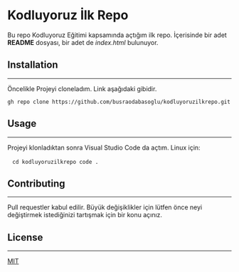 # Kodluyoruz İlk Repo
Bu repo Kodluyoruz Eğitimi kapsamında açtığım ilk repo. İçerisinde bir adet **README** dosyası, bir adet de *index.html* bulunuyor.
## Installation
-----
Öncelikle Projeyi cloneladım. Link aşağıdaki gibidir.

 `gh repo clone https://github.com/busraodabasoglu/kodluyoruzilkrepo.git `

## Usage
-----
Projeyi klonladıktan sonra Visual Studio Code da açtım.
Linux için:

 ` ` `
 cd kodluyoruzilkrepo
 code . 
  ` ` ` 

  ## Contributing
  ----
  Pull requestler kabul edilir. Büyük değişiklikler için lütfen önce neyi değiştirmek istediğinizi tartışmak için bir konu açınız.
  ## License
  ----
  [MIT](https://choosealicense.com/licenses/mit/
)

